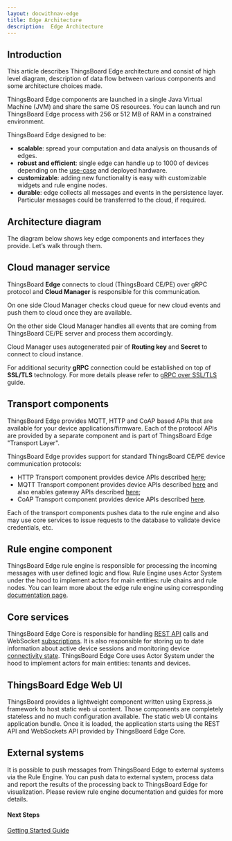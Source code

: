 ```yaml
---
layout: docwithnav-edge
title: Edge Architecture
description:  Edge Architecture
---
```


## Introduction

This article describes ThingsBoard Edge architecture and consist of high level diagram, description of data flow between various components and some architecture choices made.

ThingsBoard Edge components are launched in a single Java Virtual Machine (JVM) and share the same OS resources.
You can launch and run ThingsBoard Edge process with 256 or 512 MB of RAM in a constrained environment.

ThingsBoard Edge designed to be:

* **scalable**: spread your computation and data analysis on thousands of edges.
* **robust and efficient**: single edge can handle up to 1000 of devices depending on the [use-case](/docs/edge/use-cases/overview/) and deployed hardware.
* **customizable**: adding new functionality is easy with customizable widgets and rule engine nodes.
* **durable**: edge collects all messages and events in the persistence layer. Particular messages could be transferred to the cloud, if required.

## Architecture diagram

The diagram below shows key edge components and interfaces they provide. Let’s walk through them.

<object width="80%" data="/images/reference/edge-architecture.svg"></object>

## Cloud manager service

ThingsBoard **Edge** connects to cloud (ThingsBoard CE/PE) over gRPC protocol and **Cloud Manager** is responsible for this communication. 

On one side Cloud Manager checks cloud queue for new cloud events and push them to cloud once they are available. 

On the other side Cloud Manager handles all events that are coming from ThingsBoard CE/PE server and process them accordingly.

Cloud Manager uses autogenerated pair of **Routing key** and **Secret** to connect to cloud instance.

For additional security **gRPC** connection could be established on top of **SSL/TLS** technology. For more details please refer to [gRPC over SSL/TLS](/docs/edge/security/grpc-over-ssl/) guide.

## Transport components

ThingsBoard Edge provides MQTT, HTTP and CoAP based APIs that are available for your device applications/firmware.
Each of the protocol APIs are provided by a separate component and is part of ThingsBoard Edge "Transport Layer".

ThingsBoard Edge provides support for standard ThingsBoard CE/PE device communication protocols:

* HTTP Transport component provides device APIs described [here](/docs/reference/http-api/);
* MQTT Transport component provides device APIs described [here](/docs/reference/mqtt-api/)
  and also enables gateway APIs described [here](/docs/reference/gateway-mqtt-api/);
* CoAP Transport component provides device APIs described [here](/docs/reference/coap-api/).

Each of the transport components pushes data to the rule engine and also may use core services to issue requests to the database to validate device credentials, etc.

## Rule engine component

ThingsBoard Edge rule engine is responsible for processing the incoming messages with user defined logic and flow.
Rule Engine uses Actor System under the hood to implement actors for main entities: rule chains and rule nodes.
You can learn more about the edge rule engine using corresponding [documentation page](/docs/edge/rule-engine/general/).

## Core services

ThingsBoard Edge Core is responsible for handling [REST API](/docs/reference/rest-api/) calls and WebSocket [subscriptions](/docs/user-guide/telemetry/#websocket-api).
It is also responsible for storing up to date information about active device sessions and monitoring device [connectivity state](/docs/user-guide/device-connectivity-status/).
ThingsBoard Edge Core uses Actor System under the hood to implement actors for main entities: tenants and devices.

## ThingsBoard Edge Web UI

ThingsBoard provides a lightweight component written using Express.js framework to host static web ui content.
Those components are completely stateless and no much configuration available.
The static web UI contains application bundle. Once it is loaded, the application starts using the REST API and WebSockets API provided by ThingsBoard Edge Core.

## External systems

It is possible to push messages from ThingsBoard Edge to external systems via the Rule Engine.
You can push data to external system, process data and report the results of the processing back to ThingsBoard Edge for visualization.
Please review rule engine documentation and guides for more details.

#### Next Steps

<p><a href="/docs/edge/getting-started" class="button">Getting Started Guide</a></p>